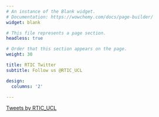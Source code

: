 ```yaml
---
# An instance of the Blank widget.
# Documentation: https://wowchemy.com/docs/page-builder/
widget: blank

# This file represents a page section.
headless: true

# Order that this section appears on the page.
weight: 30

title: RTIC Twitter
subtitle: Follow us @RTIC_UCL

design:
  columns: '2'

---
```


<a class="twitter-timeline" href="https://twitter.com/RTIC_UCL?ref_src=twsrc%5Etfw">Tweets by RTIC_UCL</a> <script async src="https://platform.twitter.com/widgets.js" charset="utf-8"></script>
